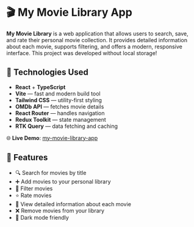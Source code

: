 # 🎬 My Movie Library App

**My Movie Library** is a web application that allows users to search, save, and rate their personal movie collection. It provides detailed information about each movie, supports filtering, and offers a modern, responsive interface. This project was developed without local storage!

## 🔧 Technologies Used

- **React** + **TypeScript**
- **Vite** — fast and modern build tool
- **Tailwind CSS** — utility-first styling
- **OMDb API** — fetches movie details
- **React Router** — handles navigation
- **Redux Toolkit** — state management
- **RTK Query** — data fetching and caching


🌐 **Live Demo**: [my-movie-library-app](https://vitalina-korchova.github.io/my-movie-library-app/)


## 🚀 Features

- 🔍 Search for movies by title
- ➕ Add movies to your personal library
- 📂 Filter movies
- ⭐ Rate movies
- 📝 View detailed information about each movie
- ❌ Remove movies from your library
- 🌙 Dark mode friendly 

